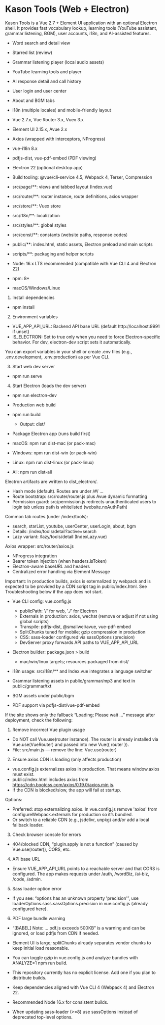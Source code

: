 # Kason Tools (Web + Electron)

Kason Tools is a Vue 2.7 + Element UI application with an optional Electron shell. It provides fast vocabulary lookup, learning tools (YouTube assistant, grammar listening, BGM), user accounts, i18n, and AI-assisted features.


- Word search and detail view
- Starred list (review)
- Grammar listening player (local audio assets)
- YouTube learning tools and player
- AI response detail and call history
- User login and user center
- About and BGM tabs
- i18n (multiple locales) and mobile-friendly layout


- Vue 2.7.x, Vue Router 3.x, Vuex 3.x
- Element UI 2.15.x, Avue 2.x
- Axios (wrapped with interceptors, NProgress)
- vue-i18n 8.x
- pdfjs-dist, vue-pdf-embed (PDF viewing)
- Electron 22 (optional desktop app)
- Build tooling: @vue/cli-service 4.5, Webpack 4, Terser, Compression


- src/page/**: views and tabbed layout (Index.vue)
- src/router/**: router instance, route definitions, axios wrapper
- src/store/**: Vuex store
- src/i18n/**: localization
- src/styles/**: global styles
- src/const/**: constants (website paths, response codes)
- public/**: index.html, static assets, Electron preload and main scripts
- scripts/**: packaging and helper scripts


- Node: 16.x LTS recommended (compatible with Vue CLI 4 and Electron 22)
- npm: 8+
- macOS/Windows/Linux


1) Install dependencies
- npm install

2) Environment variables
- VUE_APP_API_URL: Backend API base URL (default http://localhost:9991 if unset)
- IS_ELECTRON: Set to true only when you need to force Electron-specific behavior. For dev, electron-dev script sets it automatically.

You can export variables in your shell or create .env files (e.g., .env.development, .env.production) as per Vue CLI.

3) Start web dev server
- npm run serve

4) Start Electron (loads the dev server)
- npm run electron-dev


- Production web build
- npm run build
  - Output: dist/

- Package Electron app (runs build first)
- macOS: npm run dist-mac (or pack-mac)
- Windows: npm run dist-win (or pack-win)
- Linux: npm run dist-linux (or pack-linux)
- All: npm run dist-all

Electron artifacts are written to dist_electron/.


- Hash mode (default). Routes are under /#/ ...
- Route bootstrap: src/router/router.js plus Avue dynamic formatting
- Permission guard: src/permission.js redirects unauthenticated users to login tab unless path is whitelisted (website.noAuthPath)

Common tab routes (under /index/tools):
- search, starList, youtube, userCenter, userLogin, about, bgm
- Details: /index/tools/detail?active=search
- Lazy variant: /lazy/tools/detail (IndexLazy.vue)


Axios wrapper: src/router/axios.js
- NProgress integration
- Bearer token injection (when headers.isToken)
- Electron-aware baseURL and headers
- Centralized error handling via Element Message

Important: In production builds, axios is externalized by webpack and is expected to be provided by a CDN script tag in public/index.html. See Troubleshooting below if the app does not start.


- Vue CLI config: vue.config.js
  - publicPath: '/' for web, './' for Electron
  - Externals in production: axios, wechat (remove or adjust if not using global scripts)
  - Transpile: pdfjs-dist, @smallwei/avue, vue-pdf-embed
  - SplitChunks tuned for mobile; gzip compression in production
  - CSS: sass-loader configured via sassOptions (precision)
  - DevServer proxy forwards API paths to VUE_APP_API_URL

- Electron builder: package.json > build
  - mac/win/linux targets; resources packaged from dist/


- i18n usage: src/i18n/** and Index.vue integrates a language switcher
- Grammar listening assets in public/grammar/mp3 and text in public/grammar/txt
- BGM assets under public/bgm
- PDF support via pdfjs-dist/vue-pdf-embed


If the site shows only the fallback “Loading; Please wait …” message after deployment, check the following:

1) Remove incorrect Vue plugin usage
- Do NOT call Vue.use(router instance). The router is already installed via Vue.use(VueRouter) and passed into new Vue({ router }).
- File: src/main.js — remove the line: Vue.use(router)

2) Ensure axios CDN is loading (only affects production)
- vue.config.js externalizes axios in production. That means window.axios must exist.
- public/index.html includes axios from https://cdn.bootcss.com/axios/0.19.0/axios.min.js.
- If the CDN is blocked/slow, the app will fail at startup.

Options:
- Preferred: stop externalizing axios. In vue.config.js remove 'axios' from configureWebpack.externals for production so it’s bundled.
- Or switch to a reliable CDN (e.g., jsdelivr, unpkg) and/or add a local fallback loader.

3) Check browser console for errors
- 404/blocked CDN, “plugin.apply is not a function” (caused by Vue.use(router)), CORS, etc.

4) API base URL
- Ensure VUE_APP_API_URL points to a reachable server and that CORS is configured. The app makes requests under /auth, /wordBiz, /ai-biz, /code, /admin.

5) Sass loader option error
- If you see: “options has an unknown property 'precision'”, use loaderOptions.sass.sassOptions.precision in vue.config.js (already configured here).

6) PDF large bundle warning
- “[BABEL] Note: … pdf.js exceeds 500KB” is a warning and can be ignored, or load pdfjs from CDN if needed.


- Element UI is large; splitChunks already separates vendor chunks to keep initial load reasonable.
- You can toggle gzip in vue.config.js and analyze bundles with ANALYZE=1 npm run build.


- This repository currently has no explicit license. Add one if you plan to distribute builds.


- Keep dependencies aligned with Vue CLI 4 (Webpack 4) and Electron 22.
- Recommended Node 16.x for consistent builds.
- When updating sass-loader (>=8) use sassOptions instead of deprecated top-level options.
